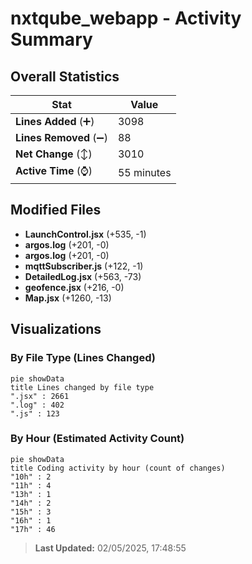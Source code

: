 # nxtqube_webapp - Activity Summary 

## Overall Statistics

| Stat                   | Value                                                             |
| ---------------------- | ----------------------------------------------------------------- |
| **Lines Added** (➕)   | 3098                                          |
| **Lines Removed** (➖) | 88                                        |
| **Net Change** (↕)    | 3010                |
| **Active Time** (⌚)   | 55 minutes |


## Modified Files
- **LaunchControl.jsx** (+535, -1)
- **argos.log** (+201, -0)
- **argos.log** (+201, -0)
- **mqttSubscriber.js** (+122, -1)
- **DetailedLog.jsx** (+563, -73)
- **geofence.jsx** (+216, -0)
- **Map.jsx** (+1260, -13)

## Visualizations

### By File Type (Lines Changed)

```mermaid
pie showData
title Lines changed by file type
".jsx" : 2661
".log" : 402
".js" : 123
```

### By Hour (Estimated Activity Count)

```mermaid
pie showData
title Coding activity by hour (count of changes)
"10h" : 2
"11h" : 4
"13h" : 1
"14h" : 2
"15h" : 3
"16h" : 1
"17h" : 46
```


> **Last Updated:** 02/05/2025, 17:48:55